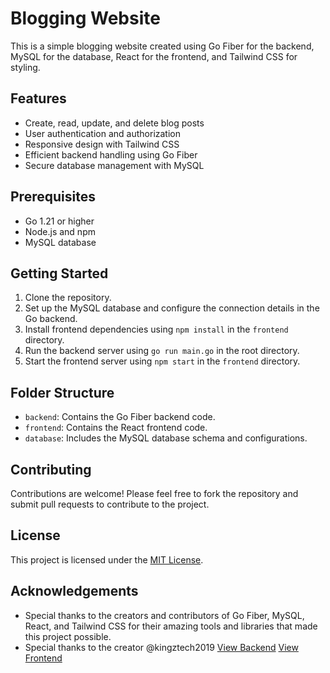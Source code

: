 
# Blogging Website

This is a simple blogging website created using Go Fiber for the backend, MySQL for the database, React for the frontend, and Tailwind CSS for styling.

## Features

- Create, read, update, and delete blog posts
- User authentication and authorization
- Responsive design with Tailwind CSS
- Efficient backend handling using Go Fiber
- Secure database management with MySQL

## Prerequisites

- Go 1.21 or higher
- Node.js and npm
- MySQL database

## Getting Started

1. Clone the repository.
2. Set up the MySQL database and configure the connection details in the Go backend.
3. Install frontend dependencies using `npm install` in the `frontend` directory.
4. Run the backend server using `go run main.go` in the root directory.
5. Start the frontend server using `npm start` in the `frontend` directory.

## Folder Structure

- `backend`: Contains the Go Fiber backend code.
- `frontend`: Contains the React frontend code.
- `database`: Includes the MySQL database schema and configurations.

## Contributing

Contributions are welcome! Please feel free to fork the repository and submit pull requests to contribute to the project.

## License

 This project is licensed under the [MIT License](https://opensource.org/licenses/MIT).

## Acknowledgements

- Special thanks to the creators and contributors of Go Fiber, MySQL, React, and Tailwind CSS for their amazing tools and libraries that made this project possible.
- Special thanks to the creator @kingztech2019 [View Backend](https://github.com/kingztech2019/go-blogbackend) [View Frontend](https://github.com/kingztech2019/react-blog)
